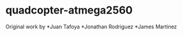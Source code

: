 quadcopter-atmega2560
=====================

Original work by 
*Juan Tafoya
*Jonathan Rodriguez
*James Martinez
